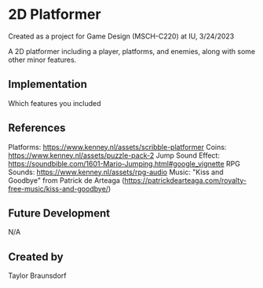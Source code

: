 # 2D Platformer

Created as a project for Game Design (MSCH-C220) at IU, 3/24/2023

A 2D platformer including a player, platforms, and enemies, along with some other minor features. 

## Implementation
Which features you included

## References
Platforms: https://www.kenney.nl/assets/scribble-platformer
Coins: https://www.kenney.nl/assets/puzzle-pack-2
Jump Sound Effect: https://soundbible.com/1601-Mario-Jumping.html#google_vignette
RPG Sounds: https://www.kenney.nl/assets/rpg-audio
Music: "Kiss and Goodbye" from Patrick de Arteaga (https://patrickdearteaga.com/royalty-free-music/kiss-and-goodbye/)

## Future Development
N/A

## Created by
Taylor Braunsdorf
